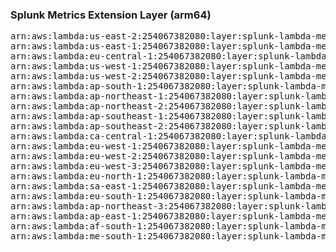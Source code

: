 <h3>Splunk Metrics Extension Layer (arm64)</h3>

<pre>
arn:aws:lambda:us-east-2:254067382080:layer:splunk-lambda-metrics-arm:10
arn:aws:lambda:us-east-1:254067382080:layer:splunk-lambda-metrics-arm:10
arn:aws:lambda:eu-central-1:254067382080:layer:splunk-lambda-metrics-arm:10
arn:aws:lambda:us-west-1:254067382080:layer:splunk-lambda-metrics-arm:10
arn:aws:lambda:us-west-2:254067382080:layer:splunk-lambda-metrics-arm:10
arn:aws:lambda:ap-south-1:254067382080:layer:splunk-lambda-metrics-arm:10
arn:aws:lambda:ap-northeast-1:254067382080:layer:splunk-lambda-metrics-arm:10
arn:aws:lambda:ap-northeast-2:254067382080:layer:splunk-lambda-metrics-arm:10
arn:aws:lambda:ap-southeast-1:254067382080:layer:splunk-lambda-metrics-arm:10
arn:aws:lambda:ap-southeast-2:254067382080:layer:splunk-lambda-metrics-arm:10
arn:aws:lambda:ca-central-1:254067382080:layer:splunk-lambda-metrics-arm:10
arn:aws:lambda:eu-west-1:254067382080:layer:splunk-lambda-metrics-arm:10
arn:aws:lambda:eu-west-2:254067382080:layer:splunk-lambda-metrics-arm:10
arn:aws:lambda:eu-west-3:254067382080:layer:splunk-lambda-metrics-arm:10
arn:aws:lambda:eu-north-1:254067382080:layer:splunk-lambda-metrics-arm:10
arn:aws:lambda:sa-east-1:254067382080:layer:splunk-lambda-metrics-arm:10
arn:aws:lambda:eu-south-1:254067382080:layer:splunk-lambda-metrics-arm:10
arn:aws:lambda:ap-northeast-3:254067382080:layer:splunk-lambda-metrics-arm:10
arn:aws:lambda:ap-east-1:254067382080:layer:splunk-lambda-metrics-arm:10
arn:aws:lambda:af-south-1:254067382080:layer:splunk-lambda-metrics-arm:10
arn:aws:lambda:me-south-1:254067382080:layer:splunk-lambda-metrics-arm:10
</pre>
